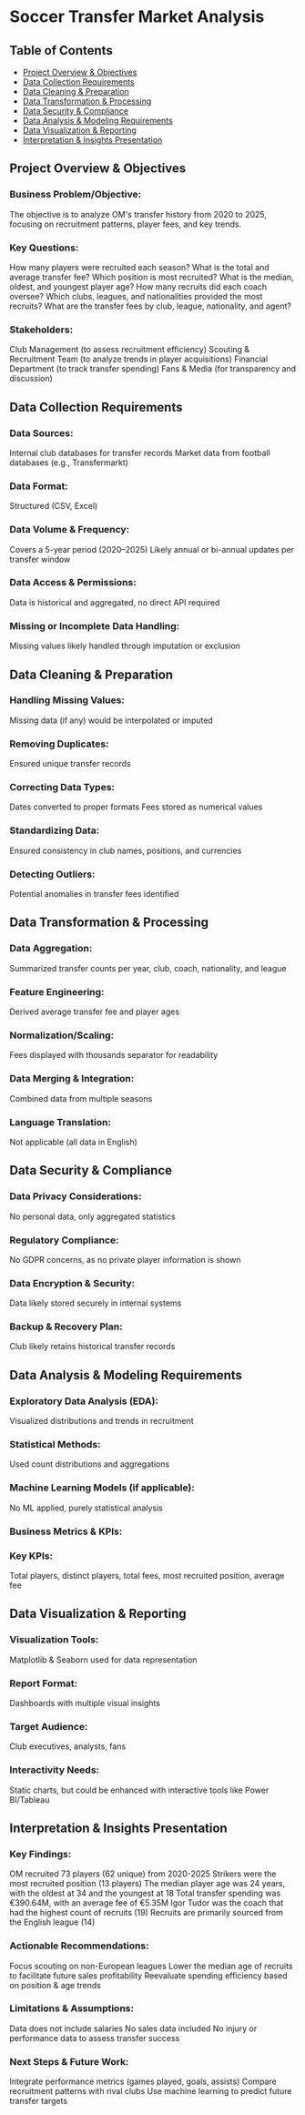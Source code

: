 # Soccer Transfer Market Analysis

## Table of Contents
- [Project Overview & Objectives](https://github.com/XBarc16/Data-Analyst-Portfolio/blob/main/Project/Python%20Projects/Soccer%20Transfer%20Market%20Analysis/Readme.md#Project-Overview--Objectives)
- [Data Collection Requirements](https://github.com/XBarc16/Data-Analyst-Portfolio/blob/main/Project/Python%20Projects/Soccer%20Transfer%20Market%20Analysis/Readme.md#Data-Collection-Requirements)
- [Data Cleaning & Preparation](https://github.com/XBarc16/Data-Analyst-Portfolio/blob/main/Project/Python%20Projects/Soccer%20Transfer%20Market%20Analysis/Readme.md#Data-Cleaning--Preparation)
- [Data Transformation & Processing](https://github.com/XBarc16/Data-Analyst-Portfolio/blob/main/Project/Python%20Projects/Soccer%20Transfer%20Market%20Analysis/Readme.md#Data-Transformation--Processing)
- [Data Security & Compliance](https://github.com/XBarc16/Data-Analyst-Portfolio/blob/main/Project/Python%20Projects/Soccer%20Transfer%20Market%20Analysis/Readme.md#Data-Security--Compliance)
- [Data Analysis & Modeling Requirements](https://github.com/XBarc16/Data-Analyst-Portfolio/blob/main/Project/Python%20Projects/Soccer%20Transfer%20Market%20Analysis/Readme.md#Data-Analysis--Modeling-Requirements) 
- [Data Visualization & Reporting](https://github.com/XBarc16/Data-Analyst-Portfolio/blob/main/Project/Python%20Projects/Soccer%20Transfer%20Market%20Analysis/Readme.md#Data-Visualization--Reporting)
- [Interpretation & Insights Presentation](https://github.com/XBarc16/Data-Analyst-Portfolio/blob/main/Project/Python%20Projects/Soccer%20Transfer%20Market%20Analysis/Readme.md#Interpretation--Insights-Presentation)


## Project Overview & Objectives

### Business Problem/Objective:
The objective is to analyze OM's transfer history from 2020 to 2025, focusing on recruitment patterns, player fees, and key trends.

### Key Questions:

How many players were recruited each season?
What is the total and average transfer fee?
Which position is most recruited?
What is the median, oldest, and youngest player age?
How many recruits did each coach oversee?
Which clubs, leagues, and nationalities provided the most recruits?
What are the transfer fees by club, league, nationality, and agent?

### Stakeholders:

Club Management (to assess recruitment efficiency)
Scouting & Recruitment Team (to analyze trends in player acquisitions)
Financial Department (to track transfer spending)
Fans & Media (for transparency and discussion)

## Data Collection Requirements

### Data Sources:

Internal club databases for transfer records
Market data from football databases (e.g., Transfermarkt)

### Data Format:

Structured (CSV, Excel)

### Data Volume & Frequency:

Covers a 5-year period (2020–2025)
Likely annual or bi-annual updates per transfer window

### Data Access & Permissions:

Data is historical and aggregated, no direct API required

### Missing or Incomplete Data Handling:

Missing values likely handled through imputation or exclusion

## Data Cleaning & Preparation

### Handling Missing Values:

Missing data (if any) would be interpolated or imputed

### Removing Duplicates:

Ensured unique transfer records

### Correcting Data Types:

Dates converted to proper formats
Fees stored as numerical values

### Standardizing Data:

Ensured consistency in club names, positions, and currencies

### Detecting Outliers:

Potential anomalies in transfer fees identified

## Data Transformation & Processing

### Data Aggregation:

Summarized transfer counts per year, club, coach, nationality, and league

### Feature Engineering:

Derived average transfer fee and player ages

### Normalization/Scaling:

Fees displayed with thousands separator for readability

### Data Merging & Integration:

Combined data from multiple seasons

### Language Translation:

Not applicable (all data in English)

## Data Security & Compliance

### Data Privacy Considerations:

No personal data, only aggregated statistics

### Regulatory Compliance:

No GDPR concerns, as no private player information is shown

### Data Encryption & Security:

Data likely stored securely in internal systems

### Backup & Recovery Plan:

Club likely retains historical transfer records

## Data Analysis & Modeling Requirements

### Exploratory Data Analysis (EDA):

Visualized distributions and trends in recruitment

### Statistical Methods:

Used count distributions and aggregations

### Machine Learning Models (if applicable):

No ML applied, purely statistical analysis

### Business Metrics & KPIs:

### Key KPIs: 

Total players, distinct players, total fees, most recruited position, average fee

## Data Visualization & Reporting

### Visualization Tools:

Matplotlib & Seaborn used for data representation

### Report Format:

Dashboards with multiple visual insights

### Target Audience:

Club executives, analysts, fans

### Interactivity Needs:

Static charts, but could be enhanced with interactive tools like Power BI/Tableau

## Interpretation & Insights Presentation

### Key Findings:

OM recruited 73 players (62 unique) from 2020-2025
Strikers were the most recruited position (13 players)
The median player age was 24 years, with the oldest at 34 and the youngest at 18
Total transfer spending was €390.64M, with an average fee of €5.35M
Igor Tudor was the coach that had the highest count of recruits (19)
Recruits are primarily sourced from the English league (14)

### Actionable Recommendations:

Focus scouting on non-European leagues
Lower the median age of recruits to facilitate future sales profitability
Reevaluate spending efficiency based on position & age trends

### Limitations & Assumptions:

Data does not include salaries
No sales data included
No injury or performance data to assess transfer success

### Next Steps & Future Work:

Integrate performance metrics (games played, goals, assists)
Compare recruitment patterns with rival clubs
Use machine learning to predict future transfer targets



